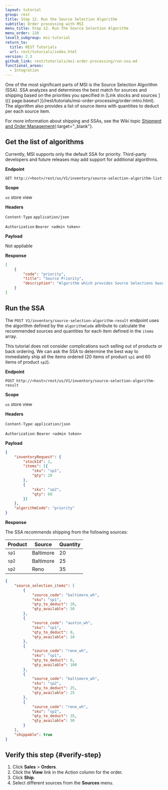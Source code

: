 ```yaml
---
layout: tutorial
group: rest
title: Step 12. Run the Source Selection Algorithm
subtitle: Order processing with MSI
menu_title: Step 12. Run the Source Selection Algorithm
menu_order: 120
level3_subgroup: msi-tutorial
return_to:
  title: REST Tutorials
  url: rest/tutorials/index.html
version: 2.3
github_link: rest/tutorials/msi-order-processing/run-ssa.md
functional_areas:
  - Integration
---
```


One of the most significant parts of MSI is the Source Selection Algorithm (SSA). SSA analyzes and determines the best match for sources and shipping based on the priorities you specified in [Link stocks and sources
]({{ page.baseurl }}/rest/tutorials/msi-order-processing/order-intro.html). The algorithm also provides a list of source items with quantities to deduct per each source item.

For more information about shipping and SSAs, see the Wiki topic [Shipment and Order Management](https://github.com/magento-engcom/msi/wiki/Shipment-and-Order-Management){:target="_blank"}.

## Get the list of algorithms

Currently, MSI supports only the default SSA for priority. Third-party developers and future releases may add support for additional algorithms.

**Endpoint**

`GET http://<host>/rest/us/V1/inventory/source-selection-algorithm-list`

**Scope**

`us` store view

**Headers**

`Content-Type` `application/json`

`Authorization` `Bearer <admin token>`

**Payload**

Not appliable

**Response**

``` json
[
    {
        "code": "priority",
        "title": "Source Priority",
        "description": "Algorithm which provides Source Selections based on predefined priority of Source"
    }
]
```

## Run the SSA

The `POST V1/inventory/source-selection-algorithm-result` endpoint uses the algorithm defined by the `algorithmCode` attribute to calculate the recommended sources and quantities for each item defined in the `items` array.

This tutorial does not consider complications such selling out of products or back ordering. We can ask the SSA to determine the best way to immediately ship all the items ordered (20 items of product `sp1` and 60 items of product `sp2`).

**Endpoint**

`POST http://<host>/rest/us/V1/inventory/source-selection-algorithm-result`

**Scope**

`us` store view

**Headers**

`Content-Type`: `application/json`

`Authorization`: `Bearer <admin token>`

**Payload**

``` json
{
    "inventoryRequest": {
        "stockId": 2,
        "items": [{
            "sku": "sp1",
            "qty": 20
        },
        {
            "sku": "sp2",
            "qty": 60
        }]
    },
    "algorithmCode": "priority"
}
```

**Response**

The SSA recommends shipping from the following sources:

Product | Source | Quantity
--- | --- | ---
`sp1` | Baltimore | 20
`sp2` | Baltimore | 25
`sp2` | Reno | 35

``` json
{
    "source_selection_items": [
        {
            "source_code": "baltimore_wh",
            "sku": "sp1",
            "qty_to_deduct": 20,
            "qty_available": 50
        },
        {
            "source_code": "austin_wh",
            "sku": "sp1",
            "qty_to_deduct": 0,
            "qty_available": 10
        },
        {
            "source_code": "reno_wh",
            "sku": "sp1",
            "qty_to_deduct": 0,
            "qty_available": 100
        },
        {
            "source_code": "baltimore_wh",
            "sku": "sp2",
            "qty_to_deduct": 25,
            "qty_available": 25
        },
        {
            "source_code": "reno_wh",
            "sku": "sp2",
            "qty_to_deduct": 35,
            "qty_available": 50
        }
    ],
    "shippable": true
}
```

## Verify this step {#verify-step}

1. Click **Sales** > **Orders**.
2. Click the **View** link in the Action column for the order.
3. Click **Ship**.
4. Select different sources from the **Sources** menu.
